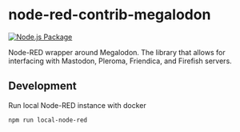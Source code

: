 # node-red-contrib-megalodon
[![Node.js Package](https://github.com/not7cd/node-red-contrib-megalodon/actions/workflows/npm-publish.yml/badge.svg)](https://github.com/not7cd/node-red-contrib-megalodon/actions/workflows/npm-publish.yml)

Node-RED wrapper around Megalodon. The library that allows for interfacing with Mastodon, Pleroma, Friendica, and Firefish servers.

## Development

Run local Node-RED instance with docker

```bash
npm run local-node-red
```
